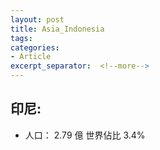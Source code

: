 ```yaml
---
layout: post
title: Asia_Indonesia
tags: 
categories:
- Article
excerpt_separator:  <!--more-->
---
```

## 印尼:
- 人口： 2.79 億 世界佔比 3.4%